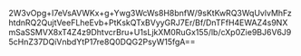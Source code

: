 2W3vOpg+I7eVsAVWKx+g+Ywg3WcWs8H8bnfW/9sKtKwRQ3WqUvlvMhFzhtdnRQ2QujtVeeFLheEvb+PtKskQTxBVyyGRJ7Er/Bf/DnTFfH4EWAZ4s9NXmSaSSMVX8xT4Z4z9DhtvcrBru+U1sLjkXM0RuGx155/lb/cXp0Zie9BJ6V6J95cHnZ37DQiVnbdYtP17re8Q0DQG2PsyW15fgA==
